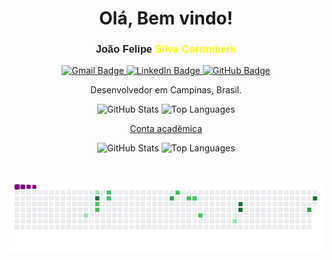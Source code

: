 <div align="center">
  <h1>Olá, Bem vindo!</h1>

  <h3 style="font-family: 'Comic Sans MS', cursive, sans-serif;">
  João Felipe <span style="color: yellow;">Silva Coromberk</span>
</h3>


  <p>
    <a href="mailto:joaocoromberk@gmail.com">
      <img src="https://img.shields.io/badge/-joaocoromberk@gmail.com-c14438?style=flat-square&logo=Gmail&logoColor=white" alt="Gmail Badge">
    </a>
    <a href="https://www.linkedin.com/in/jo%C3%A3o-felipe-silva-coromberk-2a2b3228b/">
      <img src="https://img.shields.io/badge/-LinkedIn-blue?style=flat-square&logo=Linkedin&logoColor=white" alt="LinkedIn Badge">
    </a>
    <a href="https://github.com/joaofelipesc">
      <img src="https://img.shields.io/badge/-GitHub-181717?style=flat-square&logo=Github&logoColor=white" alt="GitHub Badge">
    </a>
  </p>

  <p>Desenvolvedor em Campinas, Brasil.</p>

  <!-- Estatísticas do GitHub -->
  <img src="https://github-readme-stats.vercel.app/api?username=joaofelipesc&show_icons=true&theme=dark&count_private=true&include_all_commits=true" alt="GitHub Stats" />
 
  
  <img src="https://github-readme-stats.vercel.app/api/top-langs/?username=joaofelipesc&layout=compact&theme=dark" alt="Top Languages" />

  <a href = "github.com/cc23319">Conta acadêmica</a>

  <img src="https://github-readme-stats.vercel.app/api?username=cc23319&show_icons=true&theme=dark&count_private=true&include_all_commits=true" alt="GitHub Stats" />
  <img src="https://github-readme-stats.vercel.app/api/top-langs/?username=cc23319&layout=compact&theme=dark" alt="Top Languages"/>

  <!-- Animação de cobra -->
  # ![snake gif](https://github.com/joaofelipesc/joaofelipesc/blob/output/github-contribution-grid-snake.gif)

</div>

